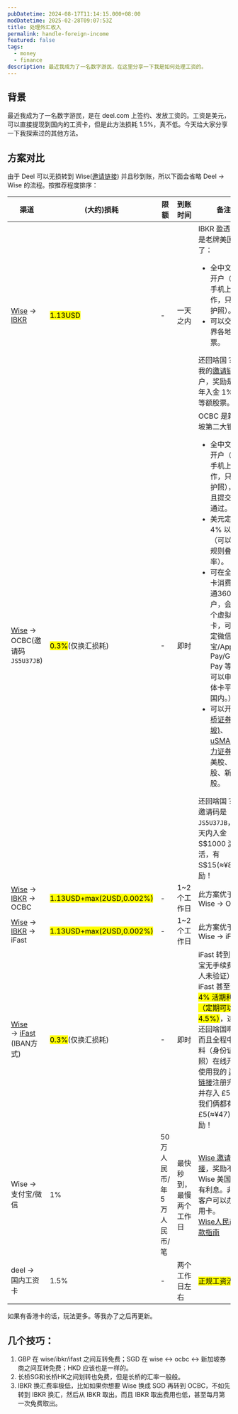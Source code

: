 ```yaml
---
pubDatetime: 2024-08-17T11:14:15.000+08:00
modDatetime: 2025-02-28T09:07:53Z
title: 处理外汇收入
permalink: handle-foreign-income
featured: false
tags:
  - money
  - finance
description: 最近我成为了一名数字游民，在这里分享一下我是如何处理工资的。
---
```


## 背景

最近我成为了一名数字游民，是在 deel.com 上签约、发放工资的。工资是美元，可以直接提现到国内的工资卡，但是此方法损耗 1.5%，真不低。今天给大家分享一下我探索过的其他方法。

## 方案对比

由于 Deel 可以无损转到 Wise(<a href="https://wise.com/invite/dic/gpwpbk5">邀请链接</a>) 并且秒到账，所以下面会省略 Deel -> Wise 的流程。按推荐程度排序：

<table>
  <thead>
    <tr>
      <th>渠道</th>
      <th>(大约)损耗</th>
      <th>限额</th>
      <th>到账时间</th>
      <th>备注</th>
    </tr>
  </thead>
  <tbody>
    <tr>
      <td>
        <a href="https://wise.com/invite/dic/gpwpbk5">Wise</a>
        ->
        <a href="https://ibkr.com/referral/bowen379">IBKR</a>
      </td>
      <td><mark>1.13USD</mark></td>
      <td>-</td>
      <td>一天之内</td>
      <td>
        IBKR 盈透证券是老牌美国券商了：
        <ul>
          <li>
            全中文在线开户（需在手机上操作，只需要护照）。
          </li>
          <li>
            可以交易世界各地的股票。
          </li>
        </ul>
        还回啥国？通过我的<a href="https://ibkr.com/referral/bowen379">邀请链接</a>开户，奖励是第一年入金 1% 的等额股票。
      </td>
    </tr>
    <tr>
      <td><a href="https://wise.com/zh-cn/help/articles/2955298/%E4%BA%BA%E6%B0%91%E5%B8%81%E6%B1%87%E6%AC%BE%E6%8C%87%E5%8D%97">Wise</a> -> OCBC(邀请码<code>JS5U37JB</code>)</td>
      <td><mark>0.3%</mark>(仅换汇损耗)</td>
      <td>-</td>
      <td>即时</td>
      <td>
        OCBC 是新加坡第二大银行：
        <ul>
          <li>
            全中文在线开户（需在手机上操作，只需要护照），而且提交后秒通过。
          </li>
          <li>
            美元定期 4% 以上（可以根据规则叠加利率）。
          </li>
          <li>
            可在全球刷卡消费（开通360账户，会有一个虚拟借记卡，可以绑定微信/支付宝/Apple Pay/Google Pay 等，也可以申请实体卡平邮到国内。）
          </li>
          <li>
            可以开通<a href="https://activity.lbmkt.ing/pages/longbridge/7415/index.html?app_id=longbridge&org_id=1&channel=HM20240006&account_channel=lb&lang=zh-CN&invite-code=J2PQM7&utm_source=longbridge_app_share">长桥证券(新加坡)</a>、<a href="https://m.usmartsg.com/promo/overseas/bonus-dec.html?ICode=7lft&langType=1&Id=">uSMART 盈力证券</a>，炒美股、港股、新加坡股。
          </li>
        </ul>
        还回啥国？我的邀请码是<code>JS5U37JB</code>，30 天内入金 S$1000 激活，有 S$15(≈¥82) 奖励！
      </td>
    </tr>
    <tr>
      <td><a href="https://wise.com/invite/dic/gpwpbk5">Wise</a> -> <a href="https://ibkr.com/referral/bowen379">IBKR</a> -> OCBC
      </td>
      <td><mark>1.13USD+max(2USD,0.002%)</mark></td>
      <td>-</td>
      <td>1~2个工作日</td>
      <td>此方案优于 Wise -> OCBC</td>
    </tr>
    <tr>
      <td><a href="https://wise.com/invite/dic/gpwpbk5">Wise</a> -> <a href="https://ibkr.com/referral/bowen379">IBKR</a> -> iFast
      </td>
      <td><mark>1.13USD+max(2USD,0.002%)</mark></td>
      <td>-</td>
      <td>1~2个工作日</td>
      <td>此方案优于 Wise -> iFast</td>
    </tr>
    <tr>
      <td>
        <a href="https://wise.com/zh-cn/help/articles/2955298/%E4%BA%BA%E6%B0%91%E5%B8%81%E6%B1%87%E6%AC%BE%E6%8C%87%E5%8D%97">Wise</a><br> ->
        <a href="https://www.ifastgb.com/tellafriend/bowenz9247">iFast</a> (IBAN方式)
      </td>
      <td><mark>0.3%</mark>(仅换汇损耗)</td>
      <td>-</td>
      <td>即时</td>
      <td>
        iFast 转到支付宝无手续费（本人未验证）。<br>
        iFast 甚至还有 <mark>4% 活期利率（定期可以达到 4.5%）</mark>，这利率还回啥国啊！<br>
        而且全程中文资料（身份证或护照）在线开户，使用我的
        <a href="https://www.ifastgb.com/tellafriend/bowenz9247">邀请链接</a>注册完成后并存入 £500，我们俩都有 £5(≈¥47) 奖励！
      </td>
    </tr>
    <tr>
      <td>Wise -> 支付宝/微信</td>
      <td>1%</td>
      <td>50 万人民币/年<br>5 万人民币/笔</td>
      <td>最快秒到，最慢两个工作日</td>
      <td>
        <a href="https://wise.com/invite/dic/gpwpbk5">Wise 邀请链接</a>，奖励不详<br>
        Wise 美国客户有利息。非中国客户可以办张信用卡。<br>
        <a href="https://wise.com/zh-cn/help/articles/2955298/%E4%BA%BA%E6%B0%91%E5%B8%81%E6%B1%87%E6%AC%BE%E6%8C%87%E5%8D%97">Wise人民币汇款指南</a>
      </td>
    </tr>
    <tr>
      <td>deel -> 国内工资卡</td>
      <td>1.5%</td>
      <td>-</td>
      <td>两个工作日左右</td>
      <td><mark>正规工资流水</mark></td>
    </tr>
  </tbody>
</table>

如果有香港卡的话，玩法更多。等我办了之后再更新。

## 几个技巧：

1. GBP 在 wise/ibkr/ifast 之间互转免费；SGD 在 wise <-> ocbc <-> 新加坡券商之间互转免费；HKD 应该也是一样的。
2. 长桥SG和长桥HK之间划转也免费，但是长桥的汇率一般般。
3. IBKR 换汇费率极低，比如如果你想要 Wise 换成 SGD 再转到 OCBC，不如先转到 IBKR 换汇，然后从 IBKR 取出。而且 IBKR 取出费用也低，甚至每月第一次免费取出。
